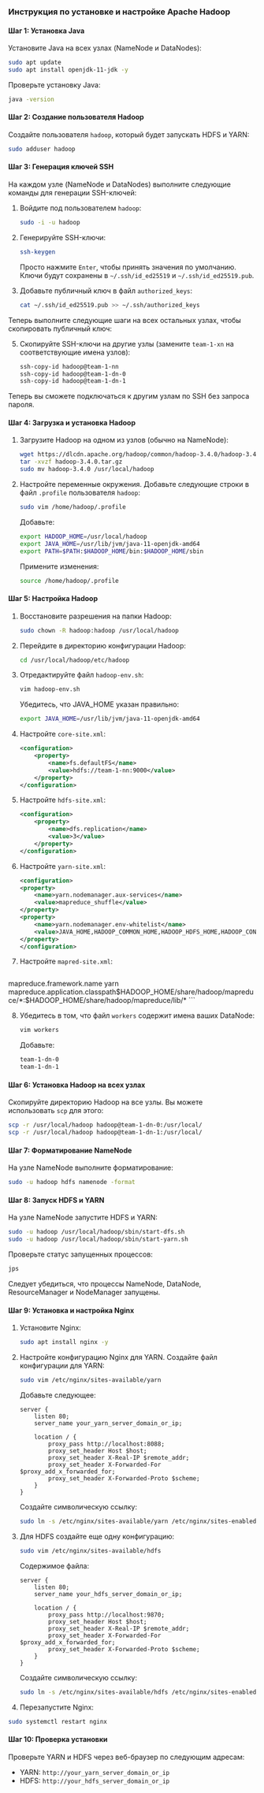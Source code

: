 ### Инструкция по установке и настройке Apache Hadoop

#### Шаг 1: Установка Java

Установите Java на всех узлах (NameNode и DataNodes):

```bash
sudo apt update
sudo apt install openjdk-11-jdk -y
```

Проверьте установку Java:

```bash
java -version
```

#### Шаг 2: Создание пользователя Hadoop

Создайте пользователя `hadoop`, который будет запускать HDFS и YARN:

```bash
sudo adduser hadoop
```

#### Шаг 3: Генерация ключей SSH

На каждом узле (NameNode и DataNodes) выполните следующие команды для генерации SSH-ключей:

1. Войдите под пользователем `hadoop`:
    
    ```bash
    sudo -i -u hadoop
    ```
    
2. Генерируйте SSH-ключи:
    
    ```bash
    ssh-keygen
    ```
    
    Просто нажмите `Enter`, чтобы принять значения по умолчанию. Ключи будут сохранены в `~/.ssh/id_ed25519` и `~/.ssh/id_ed25519.pub`.
    
3. Добавьте публичный ключ в файл `authorized_keys`:
    
    ```bash
    cat ~/.ssh/id_ed25519.pub >> ~/.ssh/authorized_keys
    ```

Теперь выполните следующие шаги на всех остальных узлах, чтобы скопировать публичный ключ:

5. Скопируйте SSH-ключи на другие узлы (замените `team-1-xn` на соответствующие имена узлов):
    
    ```bash
    ssh-copy-id hadoop@team-1-nn
    ssh-copy-id hadoop@team-1-dn-0
    ssh-copy-id hadoop@team-1-dn-1
    ```
    

Теперь вы сможете подключаться к другим узлам по SSH без запроса пароля.

#### Шаг 4: Загрузка и установка Hadoop

1. Загрузите Hadoop на одном из узлов (обычно на NameNode):
    
    ```bash
    wget https://dlcdn.apache.org/hadoop/common/hadoop-3.4.0/hadoop-3.4.0.tar.gz
    tar -xvzf hadoop-3.4.0.tar.gz
    sudo mv hadoop-3.4.0 /usr/local/hadoop
    ```
    
2. Настройте переменные окружения. Добавьте следующие строки в файл `.profile` пользователя `hadoop`:
    
    ```bash
    sudo vim /home/hadoop/.profile
    ```
    
    Добавьте:
    
    ```bash
    export HADOOP_HOME=/usr/local/hadoop
    export JAVA_HOME=/usr/lib/jvm/java-11-openjdk-amd64
    export PATH=$PATH:$HADOOP_HOME/bin:$HADOOP_HOME/sbin
    ```
    
    Примените изменения:
    
    ```bash
    source /home/hadoop/.profile
    ```
    

#### Шаг 5: Настройка Hadoop

1. Восстановите разрешения на папки Hadoop:
    
    ```bash
    sudo chown -R hadoop:hadoop /usr/local/hadoop
    ```
    
2. Перейдите в директорию конфигурации Hadoop:
    
    ```bash
    cd /usr/local/hadoop/etc/hadoop
    ```
    
3. Отредактируйте файл `hadoop-env.sh`:
    
    ```bash
    vim hadoop-env.sh
    ```
    
    Убедитесь, что JAVA_HOME указан правильно:
    
    ```bash
    export JAVA_HOME=/usr/lib/jvm/java-11-openjdk-amd64
    ```
    
4. Настройте `core-site.xml`:
    
    ```xml
    <configuration>
        <property>
            <name>fs.defaultFS</name>
            <value>hdfs://team-1-nn:9000</value>
        </property>
    </configuration>
    ```
    
5. Настройте `hdfs-site.xml`:
    
    ```xml
    <configuration>
        <property>
            <name>dfs.replication</name>
            <value>3</value>
        </property>
    </configuration>
    ```
    
6. Настройте `yarn-site.xml`:
    
    ```xml
    <configuration>
	<property>
	    <name>yarn.nodemanager.aux-services</name>
	    <value>mapreduce_shuffle</value>
	</property>
	<property>
	    <name>yarn.nodemanager.env-whitelist</name>
	    <value>JAVA_HOME,HADOOP_COMMON_HOME,HADOOP_HDFS_HOME,HADOOP_CONF_DIR,CLASSPATH_PREPEND_DISTCACHE,HADOOP_YARN_HOME,HADOOP_HOME,PATH,LANG,TZ,HADOOP_MAPRED_HOME</value>
	</property>
    </configuration>
    ```
    
7. Настройте `mapred-site.xml`:
    
    ```xml
<configuration>
    <property>
        <name>mapreduce.framework.name</name>
        <value>yarn</value>
    </property>
    <property>
        <name>mapreduce.application.classpath</name><value>$HADOOP_HOME/share/hadoop/mapreduce/*:$HADOOP_HOME/share/hadoop/mapreduce/lib/*</value>
    </property>
</configuration>
    ```
    
8. Убедитесь в том, что файл `workers` содержит имена ваших DataNode:
    
    ```bash
    vim workers
    ```
    
    Добавьте:
    
    ```bash
    team-1-dn-0
    team-1-dn-1
    ```
    

#### Шаг 6: Установка Hadoop на всех узлах

Скопируйте директорию Hadoop на все узлы. Вы можете использовать `scp` для этого:

```bash
scp -r /usr/local/hadoop hadoop@team-1-dn-0:/usr/local/
scp -r /usr/local/hadoop hadoop@team-1-dn-1:/usr/local/
```

#### Шаг 7: Форматирование NameNode

На узле NameNode выполните форматирование:

```bash
sudo -u hadoop hdfs namenode -format
```

#### Шаг 8: Запуск HDFS и YARN

На узле NameNode запустите HDFS и YARN:

```bash
sudo -u hadoop /usr/local/hadoop/sbin/start-dfs.sh
sudo -u hadoop /usr/local/hadoop/sbin/start-yarn.sh
```

Проверьте статус запущенных процессов:

```bash
jps
```

Следует убедиться, что процессы NameNode, DataNode, ResourceManager и NodeManager запущены.

#### Шаг 9: Установка и настройка Nginx

1. Установите Nginx:
    
    ```bash
    sudo apt install nginx -y
    ```
    
2. Настройте конфигурацию Nginx для YARN. Создайте файл конфигурации для YARN:
    
    ```bash
    sudo vim /etc/nginx/sites-available/yarn
    ```
    
    Добавьте следующее:
    
    ```nginx
    server {
        listen 80;
        server_name your_yarn_server_domain_or_ip;
    
        location / {
            proxy_pass http://localhost:8088;
            proxy_set_header Host $host;
            proxy_set_header X-Real-IP $remote_addr;
            proxy_set_header X-Forwarded-For $proxy_add_x_forwarded_for;
            proxy_set_header X-Forwarded-Proto $scheme;
        }
    }
    ```
    
    Создайте символическую ссылку:
    
    ```bash
    sudo ln -s /etc/nginx/sites-available/yarn /etc/nginx/sites-enabled/
    ```
    
3. Для HDFS создайте еще одну конфигурацию:
    
    ```bash
    sudo vim /etc/nginx/sites-available/hdfs
    ```
    
    Содержимое файла:
    
    ```nginx
    server {
        listen 80;
        server_name your_hdfs_server_domain_or_ip;
    
        location / {
            proxy_pass http://localhost:9870;
            proxy_set_header Host $host;
            proxy_set_header X-Real-IP $remote_addr;
            proxy_set_header X-Forwarded-For $proxy_add_x_forwarded_for;
            proxy_set_header X-Forwarded-Proto $scheme;
        }
    }
    ```
    
    Создайте символическую ссылку:
    
    ```bash
    sudo ln -s /etc/nginx/sites-available/hdfs /etc/nginx/sites-enabled/
    ```
    
4. Перезапустите Nginx:
    

```bash
sudo systemctl restart nginx
```

#### Шаг 10: Проверка установки

Проверьте YARN и HDFS через веб-браузер по следующим адресам:

- YARN: `http://your_yarn_server_domain_or_ip`
- HDFS: `http://your_hdfs_server_domain_or_ip`
